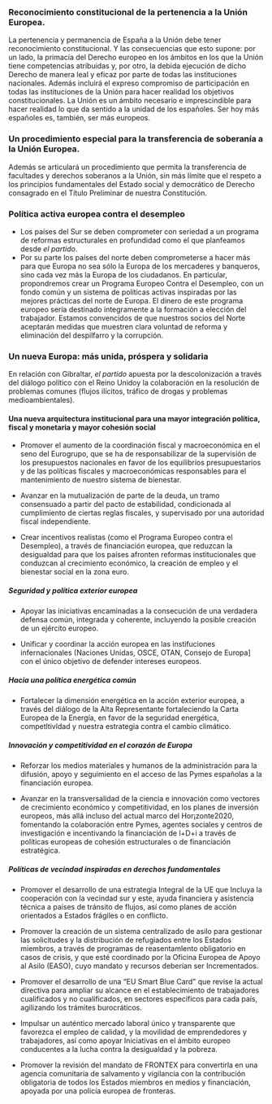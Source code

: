 
### Reconocimiento constitucional de la pertenencia a la Unión Europea.
La pertenencia y permanencia de España a la Unión debe tener reconocimiento
constitucional. Y las consecuencias que esto supone: por un lado, la primacía del Derecho
europeo en los ámbitos en los que la Unión tiene competencias atribuidas y, por otro, la
debida ejecución de dicho Derecho de manera leal y eficaz por parte de todas las
instituciones nacionales. Además incluirá el expreso compromiso de participación en
todas las instituciones de la Unión para hacer realidad los objetivos constitucionales. La
Unión es un ámbito necesario e imprescindible para hacer realidad lo que da sentido a la
unidad de los españoles. Ser hoy más españoles es, también, ser más europeos.

### Un procedimiento especial para la transferencia de soberanía a la Unión Europea.
Además se articulará un procedimiento que permita la transferencia de facultades y
derechos soberanos a la Unión, sin más límite que el respeto a los principios
fundamentales del Estado social y democrático de Derecho consagrado en el Título
Preliminar de nuestra Constitución.

### Política activa europea contra el desempleo

- Los países del Sur se deben comprometer con seriedad a un programa de
reformas estructurales en profundidad como el que planfeamos desde
*el partido*.
- Por su parte los países del norte deben comprometerse a hacer más para que
Europa no sea sólo la Europa de los mercaderes y banqueros, sino cada vez más
la Europa de los ciudadanos. En particular, propondremos crear un Programa
Europeo Contra el Desempleo, con un fondo común y un sistema de políticas
activas inspiradas por las mejores prácticas del norte de Europa. El dinero de este
programa europeo sería destinado íntegramente a la formación a elección del
trabajador. Estamos convencidos de que nuestros socios del Norte aceptarán
medidas que muestren clara voluntad de reforma y eliminación del despilfarro y la
corrupción.

### Un nueva Europa: más unida, próspera y solidaria

En relación con Gibraltar, *el partido* apuesta por la descolonización a través del diálogo
político con el Reino Unidoy la colaboración en la resolución de problemas comunes (flujos
ilícitos, tráfico de drogas y problemas medioambientales).

#### Una nueva arquitectura institucional para una mayor integración política, fiscal y monetaria y mayor cohesión social

- Promover el aumento de la coordinación fiscal y macroeconómica en el seno del
Eurogrupo, que se ha de responsabilizar de la supervisión de los presupuestos
nacionales en favor de los equilibrios presupuestarios y de las políticas fiscales y
macroeconómicas responsables para el mantenimiento de nuestro sistema de
bienestar.

- Avanzar en la mutualización de parte de la deuda, un tramo consensuado a partir del
pacto de estabilidad, condicionada al cumplimiento de ciertas reglas fiscales, y
supervisado por una autoridad fiscal independiente.

- Crear incentivos realistas (como el Programa Europeo contra el Desempleo), a través
de financiación europea, que reduzcan la desigualdad para que los países afronten
reformas institucionales que conduzcan al crecimiento económico, la creación de
empleo y el bienestar social en la zona euro.

##### Seguridad y política exterior europea

- Apoyar las iniciativas encaminadas a la consecución de una verdadera defensa
común, integrada y coherente, incluyendo la posible creación de un ejército europeo.

- Unificar y coordinar la acción europea en las instifuciones infernacionales (Naciones
Unidas, OSCE, OTAN, Consejo de Europa] con el único objetivo de defender intereses
europeos.

##### Hacia una política energética común

- Fortalecer la dimensión energética en la acción exterior europea, a través del diálogo
de la Alta Representante fortaleciendo la Carta Europea de la Energía, en favor de la
seguridad energética, competltivldad y nuestra estrategia contra el cambio
climático.

##### Innovación y competitividad en el corazón de Europa

- Reforzar los medios materiales y humanos de la administración para la difusión,
apoyo y seguimiento en el acceso de las Pymes españolas a la financiación europea.

- Avanzar en la transversalidad de la ciencia e innovación como vectores de
crecimiento económico y competitividad, en los planes de inversión europeos, más
allá incluso del actual marco del Hor¡zonte2020, fomentando la colaboración entre
Pymes, agentes sociales y centros de investigación e incentivando la financiación
de l+D+i a través de políticas europeas de cohesión estructurales o de financiación
estratégica.

##### Políticas de vecindad inspiradas en derechos fundamentales

- Promover el desarrollo de una estrategia Integral de la UE que Incluya la cooperación
con la vecindad sur y este, ayuda financiera y asistencia técnica a países de tránsito
de flujos, así como planes de acción orientados a Estados frágiles o en conflicto.

- Promover la creación de un sistema centralizado de asilo para gestionar las
solicitudes y la distribución de refugiados entre los Estados miembros, a través de
programas de reasentamlento obligatorio en casos de crisis, y que esté coordinado
por la Oficina Europea de Apoyo al Asilo (EASO), cuyo mandato y recursos deberían
ser Incrementados.

- Promover el desarrollo de una “EU Smart Blue Card" que revise la actual directiva
para ampliar su alcance en el establecimiento de trabajadores cualificados y no
cualificados, en sectores específicos para cada país, agilizando los trámites
burocráticos.

- Impulsar un auténtico mercado laboral único y transparente que favorezca el
empleo de calidad, y la movilidad de emprendedores y trabajadores, así como
apoyar Iniciativas en el ámbito europeo conducentes a la lucha contra la
desigualdad y la pobreza.

- Promover la revisión del mandato de FRONTEX para convertirla en una agencia
comunitaria de salvamento y vigilancia con la contribución obligatoria de todos los
Estados miembros en medios y financiación, apoyada por una policía europea de
fronteras.
